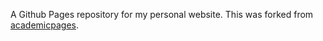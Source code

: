 A Github Pages repository for my personal website. This was forked from [academicpages](https://github.com/academicpages/academicpages.github.io).
